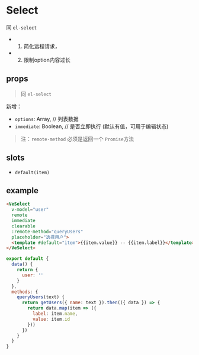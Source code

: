 # Select

同 `el-select`

* 1. 简化远程请求，
* 2. 限制option内容过长


## props
> 同 `el-select`

新增：
- `options`: Array, // 列表数据
- `immediate`: Boolean, // 是否立即执行 (默认有值，可用于编辑状态)

> 注：`remote-method` 必须是返回一个 `Promise`方法

## slots
- `default(item)`



## example

```html
<VeSelect
  v-model="user"
  remote
  immediate
  clearable
  :remote-method="queryUsers"
  placeholder="选择用户">
  <template #default="item">{{item.value}} -- {{item.label}}</template>
</VeSelect>
```

```js
export default {
  data() {
    return {
      user: ''
    }
  },
  methods: {
    queryUsers(text) {
      return getUsers({ name: text }).then(({ data }) => {
        return data.map(item => ({
          label: item.name,
          value: item.id
        }))
      })
    }
  }
}
```
